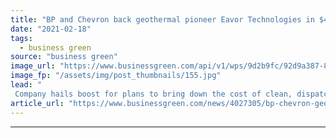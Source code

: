 ```yaml
---
title: "BP and Chevron back geothermal pioneer Eavor Technologies in $40m funding round"
date: "2021-02-18"
tags: 
  - business green
source: "business green"
image_url: "https://www.businessgreen.com/api/v1/wps/9d2b9fc/92d9a387-81ad-41b2-941f-0f99c603f4dc/1/Eavor-185x114.jpg"
image_fp: "/assets/img/post_thumbnails/155.jpg"
lead: "
 Company hails boost for plans to bring down the cost of clean, dispatchable power to a 'universally competitive level' ..."
article_url: "https://www.businessgreen.com/news/4027305/bp-chevron-geothermal-pioneer-eavor-technologies-usd40m-funding-round"
---
```


---
